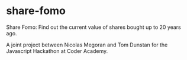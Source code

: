 # share-fomo
Share Fomo: Find out the current value of shares bought up to 20 years ago.

A joint project between Nicolas Megoran and Tom Dunstan for the Javascript Hackathon at Coder Academy.
